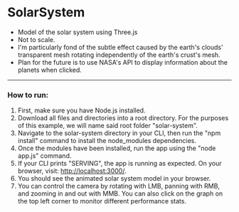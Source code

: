 # SolarSystem
<ul>
  <li>Model of the solar system using Three.js </li>
  <li>Not to scale. </li>
  <li>I'm particularly fond of the subtle effect caused by the earth's clouds' transparent mesh rotating independently of the earth's crust's mesh.</li>
  <li>Plan for the future is to use NASA's API to display information about the planets when clicked.</li>
</ul>
<hr>
<h3>How to run:</h3>
<ol>
  <li>First, make sure you have Node.js installed.</li>
  <li>Download all files and directories into a root directory. For the purposes of this example, we will name said root folder "solar-system".</li>
  <li>Navigate to the solar-system directory in your CLI, then run the "npm install" command to install the node_modules dependencies.</li>
  <li>Once the modules have been installed, run the app using the "node app.js" command.</li>
  <li>If your CLI prints "SERVING", the app is running as expected. On your browser, visit:  <a href="http://localhost:3000/">http://localhost:3000/</a>.</li>
  <li>You should see the animated solar system model in your browser.</li>
  <li>You can control the camera by rotating with LMB, panning with RMB, and zooming in and out with MMB. You can also click on the graph on the top left corner to monitor           different performance stats.</li>
 </ol>


